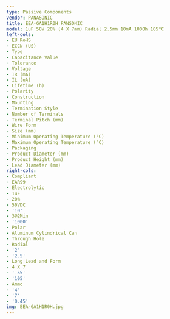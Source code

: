 ```yaml
---
type: Passive Components
vendor: PANASONIC
title: EEA-GA1H1R0H PANSONIC
model: 1uF 50V 20% (4 X 7mm) Radial 2.5mm 10mA 1000h 105°C
left-cols:
- EU RoHS
- ECCN (US)
- Type
- Capacitance Value
- Tolerance
- Voltage
- IR (mA)
- IL (uA)
- Lifetime (h)
- Polarity
- Construction
- Mounting
- Termination Style
- Number of Terminals
- Terminal Pitch (mm)
- Wire Form
- Size (mm)
- Minimum Operating Temperature (°C)
- Maximum Operating Temperature (°C)
- Packaging
- Product Diameter (mm)
- Product Height (mm)
- Lead Diameter (mm)
right-cols:
- Compliant
- EAR99
- Electrolytic
- 1uF
- 20%
- 50VDC
- '10'
- 3@2Min
- '1000'
- Polar
- Aluminum Cylindrical Can
- Through Hole
- Radial
- '2'
- '2.5'
- Long Lead and Form
- 4 X 7
- '-55'
- '105'
- Ammo
- '4'
- '7'
- '0.45'
img: EEA-GA1H1R0H.jpg
---
```


